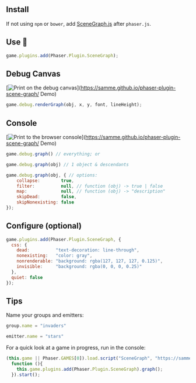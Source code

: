 Install
-------

If not using `npm` or `bower`, add [SceneGraph.js](dist/SceneGraph.js) after `phaser.js`.

Use 👾
---

```javascript
game.plugins.add(Phaser.Plugin.SceneGraph);
```

Debug Canvas
------------

[![Print on the debug canvas](https://samme.github.io/phaser-plugin-scene-graph/screenshot1.png)](https://samme.github.io/phaser-plugin-scene-graph/ Demo)

```javascript
game.debug.renderGraph(obj, x, y, font, lineHeight);
```

Console
-------

[![Print to the browser console](https://samme.github.io/phaser-plugin-scene-graph/screenshot2.png)](https://samme.github.io/phaser-plugin-scene-graph/ Demo)

```javascript
game.debug.graph() // everything; or

game.debug.graph(obj) // 1 object & descendants

game.debug.graph(obj, { // options:
    collapse:        true,
    filter:          null, // function (obj) -> true | false
    map:             null, // function (obj) -> "description"
    skipDead:        false,
    skipNonexisting: false
});
```

Configure (optional)
---------

```javascript
game.plugins.add(Phaser.Plugin.SceneGraph, {
  css: {
    dead:          "text-decoration: line-through",
    nonexisting:   "color: gray",
    nonrenderable: "background: rgba(127, 127, 127, 0.125)",
    invisible:     "background: rgba(0, 0, 0, 0.25)"
  },
  quiet: false
});
```

Tips
----

Name your groups and emitters:

```javascript
group.name = "invaders"

emitter.name = "stars"
```

For a quick look at a game in progress, run in the console:

```javascript
(this.game || Phaser.GAMES[0]).load.script("SceneGraph", "https://samme.github.io/phaser-plugin-scene-graph/SceneGraph.js",
  function (){
    this.game.plugins.add(Phaser.Plugin.SceneGraph).graph();
  }).start();
```
